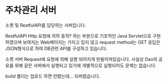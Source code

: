 <h1> 주차관리 서버 </h1>

소켓 및 RestfulAPI를 담당하는 서버입니다.<br>

RestfulAPI
Http 요청에 의하 동작? 하는 부분으로 기초적인 Java Servlet으로 구현 하였으며
보여지는 Web페이지는 가지고 있지 않고 request method는 GET
응답은 JSON형식으로 하여 DB관련 API를 구성하고 있습니다.

소켓 서버 
Request에 요청에 의해 실행 되어지게 만들어져있습니다.
사실상 Dao의 공유를 위해 같은 서버에서 실행되고
있기에 개별적으로 실행되어도 문제는 없습니다.


build 폴더는 업로드 하면 안됐는데... 되버렸습니다.
